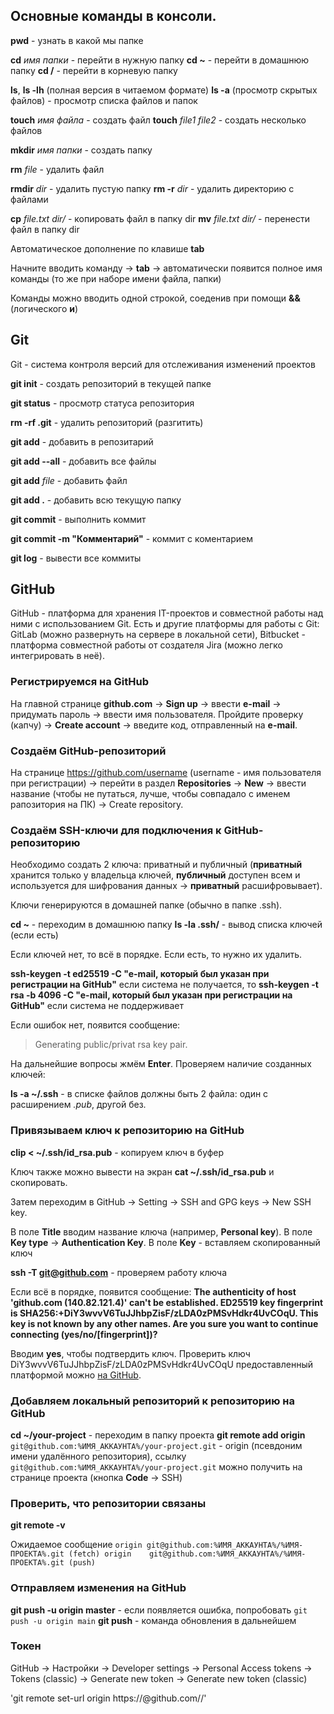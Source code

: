 ## Основные команды в консоли.

**pwd** - узнать в какой мы папке

**cd** *имя папки* - перейти в нужную папку
**сd ~** - перейти в домашнюю папку
**cd /** - перейти в корневую папку

**ls**, **ls -lh** (полная версия в читаемом формате)
**ls -a** (просмотр скрытых файлов) - просмотр списка файлов и папок

**touch** *имя файла* - создать файл
**touch** *file1* *file2* - создать несколько файлов

**mkdir** *имя папки* - создать папку

**rm** *file* - удалить файл

**rmdir** *dir* - удалить пустую папку
**rm -r** *dir* - удалить директорию с файлами

**cp** *file.txt dir/* - копировать файл в папку dir
**mv** *file.txt dir/* - перенести файл в папку dir


Автоматическое дополнение по клавише **tab**

Начните вводить команду → **tab** → автоматически появится полное имя команды (то же при наборе имени файла, папки)

Команды можно вводить одной строкой, соеденив при помощи **&&** (логического **и**)


## Git

Git - система контроля версий для отслеживания изменений проектов

**git init** - создать репозиторий в текущей папке

**git status** - просмотр статуса репозитория

**rm -rf .git** - удалить репозиторий (разгитить)


**git add** - добавить в репозитарий

**git add --all** - добавить все файлы

**git add** *file* - добавить файл

**git add .** - добавить всю текущую папку


**git commit** - выполнить коммит

**git commit -m "Комментарий"** - коммит с коментарием

**git log** - вывести все коммиты


## GitHub

GitHub - платформа для хранения IT-проектов и совместной работы над ними с использованием Git.
Есть и другие платформы для работы с Git: GitLab (можно развернуть на сервере в локальной сети), Bitbucket - платформа совместной работы от создателя Jira (можно легко интегрировать в неё).

### Регистрируемся на GitHub

На главной странице **github.com** → **Sign up** → ввести **e-mail** → придумать пароль → ввести имя пользователя.
Пройдите проверку (капчу) → **Create account** → введите код, отправленный на **e-mail**.

### Создаём GitHub-репозиторий

На странице https://github.com/username (username - имя пользователя при регистрации) → перейти в раздел **Repositories** → **New** → ввести название (чтобы не путаться, лучше, чтобы совпадало с именем рапозитория на ПК) → Create repository.

### Создаём SSH-ключи для подключения к GitHub-репозиторию

Необходимо создать 2 ключа: приватный и публичный (**приватный** хранится только у владельца ключей, **публичный** доступен всем и используется для шифрования данных → **приватный** расшифровывает).

Ключи генерируются в домашней папке (обычно в папке .ssh).

**cd ~** - переходим в домашнюю папку
**ls -la .ssh/** - вывод списка ключей (если есть)

Если ключей нет, то всё в порядке.
Если есть, то нужно их удалить.

**ssh-keygen -t ed25519 -C "e-mail, который был указан при регистрации на GitHub"**
если система не получается, то
**ssh-keygen -t rsa -b 4096 -C "e-mail, который был указан при регистрации на GitHub"**
если система не поддерживает

Если ошибок нет, появится сообщение:
> Generating public/privat rsa key pair.

На дальнейшие вопросы жмём **Enter**. Проверяем наличие созданных ключей:

**ls -a ~/.ssh** - в списке файлов должны быть 2 файла: один с расширением *.pub*, другой без.

### Привязываем ключ к репозиторию на GitHub

**clip < ~/.ssh/id_rsa.pub** - копируем ключ в буфер

Ключ также можно вывести на экран
**cat ~/.ssh/id_rsa.pub**
и скопировать.

Затем переходим в GitHub → Setting → SSH and GPG keys → New SSH key.

В поле **Title** вводим название ключа (например, **Personal key**).
В поле **Key type** → **Authentication Key**.
В поле **Key** - вставляем скопированный ключ

**ssh -T git@github.com** - проверяем работу ключа

Если всё в порядке, появится сообщение:
**The authenticity of host 'github.com (140.82.121.4)' can't be established. ED25519 key fingerprint is SHA256:+DiY3wvvV6TuJJhbpZisF/zLDA0zPMSvHdkr4UvCOqU. This key is not known by any other names. Are you sure you want to continue connecting (yes/no/[fingerprint])?**

Вводим **yes**, чтобы подтвердить ключ. Проверить ключ DiY3wvvV6TuJJhbpZisF/zLDA0zPMSvHdkr4UvCOqU предоставленный платформой можно [на GitHub](https://docs.github.com/en/authentication/keeping-your-account-and-data-secure/githubs-ssh-key-fingerprints).

### Добавляем локальный репозиторий к репозиторию на GitHub

**cd ~/your-project** - переходим в папку проекта
**git remote add origin** `git@github.com:%ИМЯ_АККАУНТА%/your-project.git` - origin (псевдоним имени удалённого репозитория), ссылку `git@github.com:%ИМЯ_АККАУНТА%/your-project.git` можно получить на странице проекта (кнопка **Code** → SSH)

### Проверить, что репозитории связаны

**git remote -v**

Ожидаемое сообщение
`origin git@github.com:%ИМЯ_АККАУНТА%/%ИМЯ-ПРОЕКТА%.git (fetch)
origin    git@github.com:%ИМЯ_АККАУНТА%/%ИМЯ-ПРОЕКТА%.git (push)`

### Отправляем изменения на GitHub

**git push -u origin master** - если появляется ошибка, попробовать `git push -u origin main`
**git push** - команда обновления в дальнейшем


### Токен

GitHub → Настройки → Developer settings → Personal Access tokens → Tokens (classic) → Generate new token → Generate new token (classic)

'git remote set-url origin https://<token>@github.com/<username>/<repo>'
